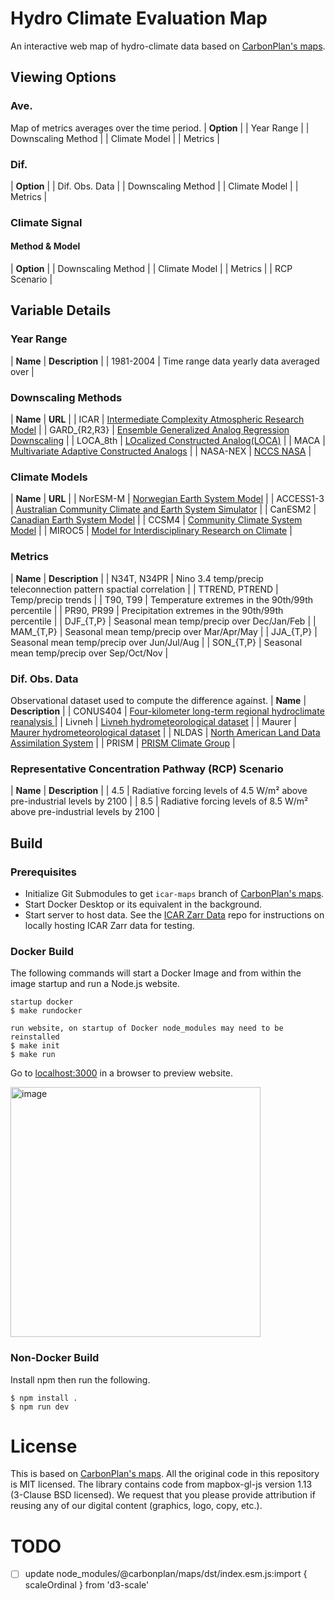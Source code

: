 # Hydro Climate Evaluation Map
An interactive web map of hydro-climate data based on [CarbonPlan's maps](https://github.com/carbonplan/maps).

## Viewing Options
### Ave.
Map of metrics averages over the time period.
| **Option**         |
| Year Range         |
| Downscaling Method |
| Climate Model      |
| Metrics            |

### Dif.
| **Option**         |
| Dif. Obs. Data     |
| Downscaling Method |
| Climate Model      |
| Metrics            |

### Climate Signal
#### Method & Model
| **Option**         |
| Downscaling Method |
| Climate Model      |
| Metrics            |
| RCP Scenario       |


## Variable Details
### Year Range
| **Name**  | **Description**                           |
| 1981-2004 | Time range data yearly data averaged over |
### Downscaling Methods
| **Name**     | **URL**                                                                                             |
| ICAR         | [Intermediate Complexity Atmospheric Research Model](https://github.com/NCAR/icar)                  |
| GARD_{R2,R3} | [Ensemble Generalized Analog Regression Downscaling](https://github.com/NCAR/GARD)                  |
| LOCA_8th     | [LOcalized Constructed Analog(LOCA)](https://github.com/NCAR/LOCA_Downscaling_Analysis)             |
| MACA         | [Multivariate Adaptive Constructed Analogs](https://climate.northwestknowledge.net/MACA/index.php)  |
| NASA-NEX     | [NCCS NASA](https://www.nccs.nasa.gov/services/data-collections/land-based-products/nex-gddp-cmip6) |
### Climate Models
| **Name**  | **URL**                                                                                                                                 |
| NorESM-M  | [Norwegian Earth System Model](https://github.com/NorESMhub/NorESM)                                                                     |
| ACCESS1-3 | [Australian Community Climate and Earth System Simulator](https://www.csiro.au/en/research/environmental-impacts/climate-change/access) |
| CanESM2   | [Canadian Earth System Model](https://climate-scenarios.canada.ca/?page=pred-canesm2)                                                   |
| CCSM4     | [Community Climate System Model](https://www2.cesm.ucar.edu/models/ccsm4.0/)                                                            |
| MIROC5    | [Model for Interdisciplinary Research on Climate](https://www.icesfoundation.org/Pages/ScienceItemDetails.aspx?siid=181)                |
### Metrics
| **Name**       | **Description**                                                  |
| N34T, N34PR    | Nino 3.4 temp/precip teleconnection pattern spactial correlation |
| TTREND, PTREND | Temp/precip trends                                               |
| T90, T99       | Temperature extremes in the 90th/99th percentile                 |
| PR90, PR99     | Precipitation extremes in the 90th/99th percentile               |
| DJF_{T,P}      | Seasonal mean temp/precip over Dec/Jan/Feb                       |
| MAM_{T,P}      | Seasonal mean temp/precip over Mar/Apr/May                       |
| JJA_{T,P}      | Seasonal mean temp/precip over Jun/Jul/Aug                       |
| SON_{T,P}      | Seasonal mean temp/precip over Sep/Oct/Nov                       |

### Dif. Obs. Data
Observational dataset used to compute the difference against.
| **Name** | **Description** |
| CONUS404 | [Four-kilometer long-term regional hydroclimate reanalysis ](https://www.usgs.gov/data/conus404-four-kilometer-long-term-regional-hydroclimate-reanalysis-over-conterminous-united)                |
| Livneh   | [Livneh hydrometeorological dataset](https://climatedataguide.ucar.edu/climate-data/livneh-gridded-precipitation-and-other-meteorological-variables-continental-us-mexico)                |
| Maurer   | [Maurer hydrometeorological dataset](https://www.engr.scu.edu/~emaurer/gridded_obs/index_gridded_obs.html)                |
| NLDAS    | [North American Land Data Assimilation System](https://ldas.gsfc.nasa.gov/nldas)                |
| PRISM    | [PRISM Climate Group](https://prism.oregonstate.edu/) |
### Representative Concentration Pathway (RCP) Scenario
| **Name** | **Description**                                                          |
| 4.5      | Radiative forcing levels of 4.5 W/m² above pre-industrial levels by 2100 |
| 8.5      | Radiative forcing levels of 8.5 W/m² above pre-industrial levels by 2100 |



## Build
### Prerequisites
- Initialize Git Submodules to get `icar-maps` branch of [CarbonPlan's maps](https://github.com/scrasmussen/carbonplan-maps).
- Start Docker Desktop or its equivalent in the background.
- Start server to host data.
  See the [ICAR Zarr Data](https://github.com/scrasmussen/icar-zarr-data) repo for instructions on locally hosting ICAR Zarr data for testing.

### Docker Build
The following commands will start a Docker Image and from within the image startup and run a Node.js website.
```
startup docker
$ make rundocker

run website, on startup of Docker node_modules may need to be reinstalled
$ make init
$ make run
```
Go to [localhost:3000](http://localhost:3000) in a browser to preview website.

<img width="400" alt="image" src="https://github.com/scrasmussen/icar-maps/assets/5750642/5ab5462d-206c-4bb5-9a67-2ac45606ad22">




### Non-Docker Build
Install npm then run the following.
```
$ npm install .
$ npm run dev
```

# License
This is based on [CarbonPlan's maps](https://github.com/carbonplan/maps).
All the original code in this repository is MIT licensed. The library contains code from mapbox-gl-js version 1.13 (3-Clause BSD licensed). We request that you please provide attribution if reusing any of our digital content (graphics, logo, copy, etc.).


# TODO
- [ ] update node_modules/@carbonplan/maps/dst/index.esm.js:import { scaleOrdinal } from 'd3-scale'
